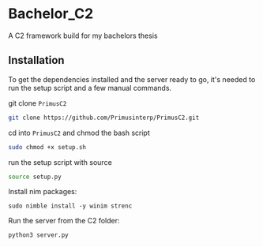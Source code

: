 # Bachelor_C2
A C2 framework build for my bachelors thesis


## Installation 
To get the dependencies installed and the server ready to go, it's needed to run the setup script and a few manual commands.

git clone `PrimusC2`
```bash
git clone https://github.com/Primusinterp/PrimusC2.git
```
cd into `PrimusC2` and chmod the bash script
```bash
sudo chmod +x setup.sh
```
run the setup script with source
```bash
source setup.py
```
Install nim packages:
```
sudo nimble install -y winim strenc
```
Run the server from the C2 folder:
```bash
python3 server.py
```
